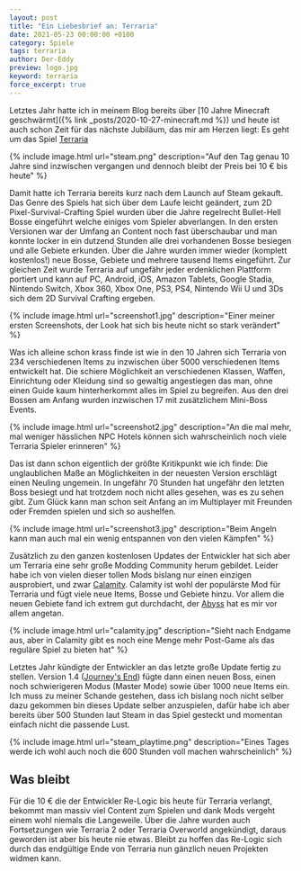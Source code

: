 ```yaml
---
layout: post
title: "Ein Liebesbrief an: Terraria"
date: 2021-05-23 00:00:00 +0100
category: Spiele
tags: terraria
author: Der-Eddy
preview: logo.jpg
keyword: terraria
force_excerpt: true
---
```


Letztes Jahr hatte ich in meinem Blog bereits über [10 Jahre Minecraft geschwärmt]({% link _posts/2020-10-27-minecraft.md %}) und heute ist auch schon Zeit für das nächste Jubiläum, das mir am Herzen liegt: Es geht um das Spiel [Terraria](https://store.steampowered.com/app/105600/Terraria/)

{% include image.html url="steam.png" description="Auf den Tag genau 10 Jahre sind inzwischen vergangen und dennoch bleibt der Preis bei 10 € bis heute" %}

Damit hatte ich Terraria bereits kurz nach dem Launch auf Steam gekauft. Das Genre des Spiels hat sich über dem Laufe leicht geändert, zum 2D Pixel-Survival-Crafting Spiel wurden über die Jahre regelrecht Bullet-Hell Bosse eingeführt welche einiges vom Spieler abverlangen. In den ersten Versionen war der Umfang an Content noch fast überschaubar und man konnte locker in ein dutzend Stunden alle drei vorhandenen Bosse besiegen und alle Gebiete erkunden. Über die Jahre wurden immer wieder (komplett kostenlos!) neue Bosse, Gebiete und mehrere tausend Items eingeführt. Zur gleichen Zeit wurde Terraria auf ungefähr jeder erdenklichen Plattform portiert und kann auf PC, Android, iOS, Amazon Tablets, Google Stadia, Nintendo Switch, Xbox 360, Xbox One, PS3, PS4, Nintendo Wii U und 3Ds sich dem 2D Survival Crafting ergeben.

{% include image.html url="screenshot1.jpg" description="Einer meiner ersten Screenshots, der Look hat sich bis heute nicht so stark verändert" %}

Was ich alleine schon krass finde ist wie in den 10 Jahren sich Terraria von 234 verschiedenen Items zu inzwischen über 5000 verschiedenen Items entwickelt hat. Die schiere Möglichkeit an verschiedenen Klassen, Waffen, Einrichtung oder Kleidung sind so gewaltig angestiegen das man, ohne einen Guide kaum hinterherkommt alles im Spiel zu begreifen. Aus den drei Bossen am Anfang wurden inzwischen 17 mit zusätzlichem Mini-Boss Events.

{% include image.html url="screenshot2.jpg" description="An die mal mehr, mal weniger hässlichen NPC Hotels können sich wahrscheinlich noch viele Terraria Spieler erinneren" %}

Das ist dann schon eigentlich der größte Kritikpunkt wie ich finde: Die unglaublichen Maße an Möglichkeiten in der neuesten Version erschlägt einen Neuling ungemein. In ungefähr 70 Stunden hat ungefähr den letzten Boss besiegt und hat trotzdem noch nicht alles gesehen, was es zu sehen gibt. Zum Glück kann man schon seit Anfang an im Multiplayer mit Freunden oder Fremden spielen und sich so aushelfen.

{% include image.html url="screenshot3.jpg" description="Beim Angeln kann man auch mal ein wenig entspannen von den vielen Kämpfen" %}

Zusätzlich zu den ganzen kostenlosen Updates der Entwickler hat sich aber um Terraria eine sehr große Modding Community herum gebildet. Leider habe ich von vielen dieser tollen Mods bislang nur einen einzigen ausprobiert, und zwar [Calamity](https://calamitymod.fandom.com/wiki/Calamity_Mod_Wiki). Calamity ist wohl der populärste Mod für Terraria und fügt viele neue Items, Bosse und Gebiete hinzu. Vor allem die neuen Gebiete fand ich extrem gut durchdacht, der [Abyss](https://calamitymod.fandom.com/wiki/Abyss) hat es mir vor allem angetan.

{% include image.html url="calamity.jpg" description="Sieht nach Endgame aus, aber in Calamity gibt es noch eine Menge mehr Post-Game als das reguläre Spiel zu bieten hat" %}

Letztes Jahr kündigte der Entwickler an das letzte große Update fertig zu stellen. Version 1.4 ([Journey's End](https://forums.terraria.org/index.php?threads/prepare-to-embark-on-journeys-end.87442/)) fügte dann einen neuen Boss, einen noch schwierigeren Modus (Master Mode) sowie über 1000 neue Items ein. Ich muss zu meiner Schande gestehen, dass ich bislang noch nicht selber dazu gekommen bin dieses Update selber anzuspielen, dafür habe ich aber bereits über 500 Stunden laut Steam in das Spiel gesteckt und momentan einfach nicht die passende Lust.

{% include image.html url="steam_playtime.png" description="Eines Tages werde ich wohl auch noch die 600 Stunden voll machen wahrscheinlich" %}

<h2>Was bleibt</h2>

Für die 10 € die der Entwickler Re-Logic bis heute für Terraria verlangt, bekommt man massiv viel Content zum Spielen und dank Mods vergeht einem wohl niemals die Langeweile. Über die Jahre wurden auch Fortsetzungen wie Terraria 2 oder Terraria Overworld angekündigt, daraus geworden ist aber bis heute nie etwas. Bleibt zu hoffen das Re-Logic sich durch das endgültige Ende von Terraria nun gänzlich neuen Projekten widmen kann.
